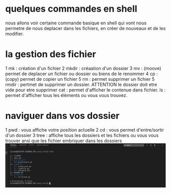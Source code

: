 # quelques commandes en shell
nous allons voir certaine commande basique en shell qui vont nous permetre de nous deplacer dans les fichiers, en créer de nouveaux et de les modifier.

# la gestion des fichier

1 mk : création d'un fichier
2 mkdir : créaation d'un dossier
3 mv : (moove) permet de deplacer un fichier ou dossier ou biens de le renommer
4 cp : (copy) permet de copier un fichier
5 rm : permet supprimer un fichier
5 rmdir : pertmet de supprimer un dossier. ATTENTION le dossier doit etre vide pour etre supprimer
cat : permet d'afficher le contenue dans fichier.
ls : permet d'afficher tous les élèments ou vous vous trouvez.

# naviguer dans vos dossier

1 pwd : vous affiche votre position actuelle
2 cd : vous permet d'entre/sortir d'un dossier 
3 tree : affiche tous les dossiers et les fichiers ou vous vous trouver ansi que les fichier embriquer dans les dossiers
![tree](./picture/Screenshot_2020-12-07_09-49-18.png)
